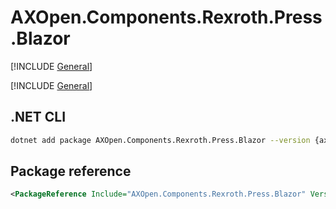 # AXOpen.Components.Rexroth.Press.Blazor

[!INCLUDE [General](../../docs/README.md)]

[!INCLUDE [General](../../../../docfx/articles/notes/NUGET_PACAKGE_BLAZOR_GENERAL.md)]

## .NET CLI

~~~bash
dotnet add package AXOpen.Components.Rexroth.Press.Blazor --version {axopen-version}
~~~

## Package reference

~~~xml
<PackageReference Include="AXOpen.Components.Rexroth.Press.Blazor" Version="{axopen-version}" />
~~~
